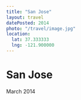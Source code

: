```yaml
---
title: "San Jose"
layout: travel
datePosted: 2014
photo: "/travel/image.jpg"
location:
  lat: 37.333333
  lng: -121.900000
---
```

# San Jose

March 2014
